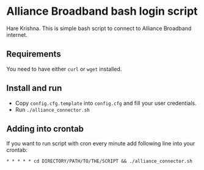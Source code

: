 # Alliance Broadband bash login script

Hare Krishna. This is simple bash script to connect to Alliance Broadband 
internet.

## Requirements

You need to have either `curl` or `wget` installed.

## Install and run

* Copy `config.cfg.template` into `config.cfg` and fill your user credentials.
* Run `./alliance_connector.sh`

## Adding into crontab

If you want to run script with cron every minute add following line into 
your crontab:

```
* * * * * cd DIRECTORY/PATH/TO/THE/SCRIPT && ./alliance_connector.sh
```
